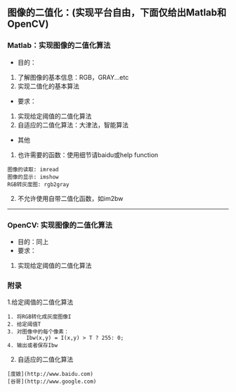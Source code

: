 ## 图像的二值化：(实现平台自由，下面仅给出Matlab和OpenCV)

### Matlab：实现图像的二值化算法
* 目的：
1. 了解图像的基本信息：RGB，GRAY...etc
2. 实现二值化的基本算法
* 要求：
1. 实现给定阈值的二值化算法
2. 自适应的二值化算法：大津法，智能算法
* 其他
1. 也许需要的函数：使用细节请baidu或help function
```
图像的读取: imread
图像的显示: imshow
RGB转灰度图: rgb2gray
```
2. 不允许使用自带二值化函数，如im2bw

***

### OpenCV: 实现图像的二值化算法
* 目的：同上
* 要求：
1. 实现给定阈值的二值化算法


### 附录
1.给定阈值的二值化算法
```
1. 将RGB转化成灰度图像I
2. 给定阈值T
3. 对图像中的每个像素：
      Ibw(x,y) = I(x,y) > T ? 255: 0;
4. 输出或者保存Ibw
```
2. 自适应的二值化算法
```
[度娘](http://www.baidu.com)
[谷哥](http://www.google.com)
```